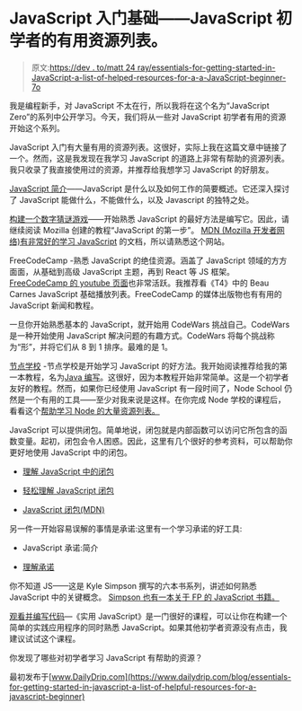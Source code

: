 # JavaScript 入门基础——JavaScript 初学者的有用资源列表。

> 原文:[https://dev . to/matt 24 ray/essentials-for-getting-started-in-JavaScript-a-list-of-helped-resources-for-a-a-JavaScript-beginner-7o](https://dev.to/matt24ray/essentials-for-getting-started-in-javascript---a-list-of-helpful-resources-for-a-javascript-beginner-7o)

我是编程新手，对 JavaScript 不太在行，所以我将在这个名为“JavaScript Zero”的系列中公开学习。今天，我们将从一些对 JavaScript 初学者有用的资源开始这个系列。

JavaScript 入门有大量有用的资源列表。这很好，实际上我在这篇文章中链接了一个。然而，这是我发现在我学习 JavaScript 的道路上非常有帮助的资源列表。我只收录了我直接使用过的资源，并推荐给我想学习 JavaScript 的好朋友。

[JavaScript 简介](https://javascript.info/intro)——JavaScript 是什么以及如何工作的简要概述。它还深入探讨了 JavaScript 能做什么，不能做什么，以及 Javascript 的独特之处。

[构建一个数字猜谜游戏](https://developer.mozilla.org/en-US/docs/Learn/JavaScript/First_steps/A_first_splash)——开始熟悉 JavaScript 的最好方法是编写它。因此，请继续阅读 Mozilla 创建的教程“JavaScript 的第一步”。 [MDN (Mozilla 开发者网络)有非常好的学习 JavaScript](https://developer.mozilla.org/en-US/docs/Learn/JavaScript) 的文档，所以请熟悉这个网站。

FreeCodeCamp -熟悉 JavaScript 的绝佳资源。涵盖了 JavaScript 领域的方方面面，从基础到高级 JavaScript 主题，再到 React 等 JS 框架。 [FreeCodeCamp 的 youtube 页面](https://www.youtube.com/channel/UC8butISFwT-Wl7EV0hUK0BQ)也非常活跃。我推荐看《T4》中的 Beau Carnes JavaScript 基础播放列表。FreeCodeCamp 的媒体出版物也有有用的 JavaScript 新闻和教程。

一旦你开始熟悉基本的 JavaScript，就开始用 CodeWars 挑战自己。CodeWars 是一种开始使用 JavaScript 解决问题的有趣方式。CodeWars 将每个挑战称为“形”，并将它们从 8 到 1 排序。最难的是 1。

[节点学校](https://nodeschool.io/) -节点学校是开始学习 JavaScript 的好方法。我开始阅读推荐给我的第一本教程，名为[Java 编写](https://github.com/workshopper/javascripting)。这很好，因为本教程开始非常简单。这是一个初学者友好的教程。然而，如果你已经使用 JavaScript 有一段时间了，Node School 仍然是一个有用的工具——至少对我来说是这样。在你完成 Node 学校的课程后，看看这个[帮助学习 Node 的大量资源列表。](https://stackoverflow.com/questions/2353818/how-do-i-get-started-with-node-js)

JavaScript 可以提供闭包。简单地说，闭包就是内部函数可以访问它所包含的函数变量。起初，闭包会令人困惑。因此，这里有几个很好的参考资料，可以帮助你更好地使用 JavaScript 中的闭包。

*   [理解 JavaScript 中的闭包](https://codeburst.io/understand-closures-in-javascript-d07852fa51e7)

*   [轻松理解 JavaScript 闭包](http://javascriptissexy.com/understand-javascript-closures-with-ease/)

*   [JavaScript 闭包(MDN)](https://developer.mozilla.org/en-US/docs/Web/JavaScript/Closures)

另一件一开始容易误解的事情是承诺:这里有一个学习承诺的好工具:

*   JavaScript 承诺:简介

*   [理解承诺](https://scotch.io/tutorials/javascript-promises-for-dummies)

你不知道 JS——这是 Kyle Simpson 撰写的六本书系列，讲述如何熟悉 JavaScript 中的关键概念。 [Simpson 也有一本关于 FP 的 JavaScript 书籍。](https://github.com/getify/Functional-Light-JS)

[观看并编写代码](https://watchandcode.com/)—《实用 JavaScript》是一门很好的课程，可以让你在构建一个简单的实践应用程序的同时熟悉 JavaScript。如果其他初学者资源没有点击，我建议试试这个课程。

你发现了哪些对初学者学习 JavaScript 有帮助的资源？

最初发布于[www.DailyDrip.com](https://www.dailydrip.com/blog/essentials-for-getting-started-in-javascript-a-list-of-helpful-resources-for-a-javascript-beginner)